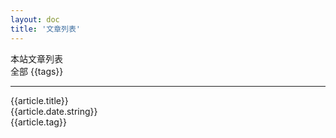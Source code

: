```yaml
---
layout: doc
title: '文章列表'
---
```

<script setup>
import { computed, reactive } from 'vue';
import { data } from '../../.vitepress/theme/posts.data.mts';

const ALL_TAG_VALUE = 'all'
const currentTag = reactive({
  value: ALL_TAG_VALUE,
  setTag(tag) {
    this.value = tag;
  }
});
const { posts, tags } = data;
const pageData = computed(() => {
  return currentTag.value === ALL_TAG_VALUE ? posts : posts.filter(_ => _.tag === currentTag.value)
})

const onTagSelect = (e) => currentTag.setTag(e);

</script>

<style lang="scss" module>
.tag_list {
  list-style-type: none;
  display: flex;
  align-items: center;
  flex-wrap: wrap;

  .tag_item {
    margin-top: 0;
    background-color: var(--vp-c-indigo-soft);
    font-weight: bold;
    color: var(--vp-c-text-1);
    padding: 2px 8px;
    font-size: 12px;
    border-radius: 6px;
    cursor: pointer;
    margin-right: 12px;
    margin-top: 12px;

    &:hover {
      background: var(--vp-c-indigo-1);
      color: var(--vp-c-bg-soft);
      transition: all, .3s
    }

    &.current {
      background: var(--vp-c-indigo-1);
      color: var(--vp-c-bg-soft);
      transition: all, .3s;
    }
  }
}

.date {
  text-align: right;
}

.pagetitle {
  font-size: 2em;
  font-weight: bold;
  line-height: 2.5em;
}

.pagetags {
  display: flex;
}

.item_wrapper {
  padding: 0;
  border-radius: 16px;
  background-color: #fff;
  border: 1px solid #dedfe0;
  box-shadow: 1px 1px 1px #e2e2e3;
  margin-bottom: 12px;

  .item_title {
    display: flex;
    align-items: center;
    border-bottom: solid 1px #e2e2e3;
    padding: 20px;
  }

  .item_desc {
    display: flex;
    justify-content: space-between;
    padding: 10px 20px;
    color: var(--vp-c-text-2);
    font-size: 14px;
    box-sizing: border-box;
  }

  .tag {
    margin-left: 12px;
    font-size: 12px;
    background-color: var(--vp-c-indigo-soft);  
    color: var(--vp-c-text-1);
    padding: 0 8px;
    font-size: 12px;
    border-radius: 6px;
    cursor: pointer;

    &:hover {
      font-weight: bold;
      background: var(--vp-c-indigo-1);
      color: var(--vp-c-bg-soft);
      transition: all, .3s;
    }
  }
}

.currenttag {
  background: var(--vp-c-indigo-1);
  color: var(--vp-c-bg-soft);
}

.item_link,
.item_link:visited,
.item_link:visited {
  text-decoration: none !important;
  color: var(--vp-c-indigo-3);
  font-size: 18px;
  font-weight: bold;
}
.item_link:hover {
  text-decoration: underline;
  color: var(--vp-c-brand-1);
}

</style>
<section :class="$style.pagetitle">本站文章列表</section>
<section :class="$style.pagetags">
  <div :class="$style.tag_list">
    <span
      :class="[$style.tag_item, currentTag.value === 'all' ? $style.current : '']"
      @click="onTagSelect('all')"
    >
      全部
    </span>
    <span
      :class="[$style.tag_item, currentTag.value === tags ? $style.current : '']"
      v-for="(tags, idx) in tags"
      :key="idx"
      @click="onTagSelect(tags)"
    >
      {{tags}}
    </span>
  </div>
</section>
<hr />
<section>
  <div v-for="(article, index) in pageData" :key="index" :class="$style.item_wrapper">
    <div :class="$style.item_title">
      <a :href="article.url" :class="$style.item_link">{{article.title}}</a>
    </div>
    <div :class="$style.item_desc">
      <div :class="$style.date">{{article.date.string}}</div>
      <span :class="$style.tag" @click="onTagSelect(article.tag)">{{article.tag}}</span>
    </div>
  </div>
</section>
